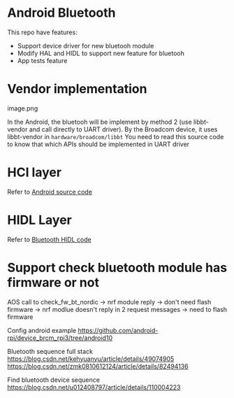 # Android Bluetooth

This repo have features:
- Support device driver for new bluetooh module
- Modify HAL and HIDL to support new feature for bluetooh
- App tests feature


# Vendor implementation
image.png

In the Android, the bluetooh will be implement by method 2 (use libbt-vendor and call directly
to UART driver).
By the Broadcom device, it uses libbt-vendor in `hardware/broadcom/libbt`
You need to read this source code to know that which APIs should be implemented in UART driver 

# HCI layer 
Refer to [Android source code](https://android.googlesource.com/platform/system/bt/+/refs/tags/android-platform-12.0.0_r16/vendor_libs/linux/)

# HIDL Layer
Refer to [Bluetooth HIDL code]()


# Support check bluetooth module has firmware or not
AOS call to check_fw_bt_nordic 
-> nrf module reply -> don't need flash firmware
-> nrf modlue doesn't reply in 2 request messages -> need to flash firmware

Config android example
https://github.com/android-rpi/device_brcm_rpi3/tree/android10

Bluetooth sequence full stack
https://blog.csdn.net/kehyuanyu/article/details/49074905
https://blog.csdn.net/zmk0810612124/article/details/82494136

Find bluetooth device sequence
https://blog.csdn.net/u012408797/article/details/110004223

